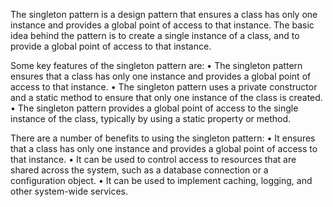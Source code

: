 The singleton pattern is a design pattern that ensures a class has only one instance and provides a global point of access to that instance. The basic idea behind the pattern is to create a single instance of a class, and to provide a global point of access to that instance.

Some key features of the singleton pattern are:
• The singleton pattern ensures that a class has only one instance and provides a global point of access to that instance.
• The singleton pattern uses a private constructor and a static method to ensure that only one instance of the class is created.
• The singleton pattern provides a global point of access to the single instance of the class, typically by using a static property or method.

There are a number of benefits to using the singleton pattern:
• It ensures that a class has only one instance and provides a global point of access to that instance.
• It can be used to control access to resources that are shared across the system, such as a database connection or a configuration object.
• It can be used to implement caching, logging, and other system-wide services.